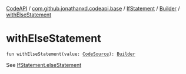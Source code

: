 [CodeAPI](../../../index.md) / [com.github.jonathanxd.codeapi.base](../../index.md) / [IfStatement](../index.md) / [Builder](index.md) / [withElseStatement](.)

# withElseStatement

`fun withElseStatement(value: `[`CodeSource`](../../../com.github.jonathanxd.codeapi/-code-source/index.md)`): `[`Builder`](index.md)

See [IfStatement.elseStatement](../else-statement.md)

